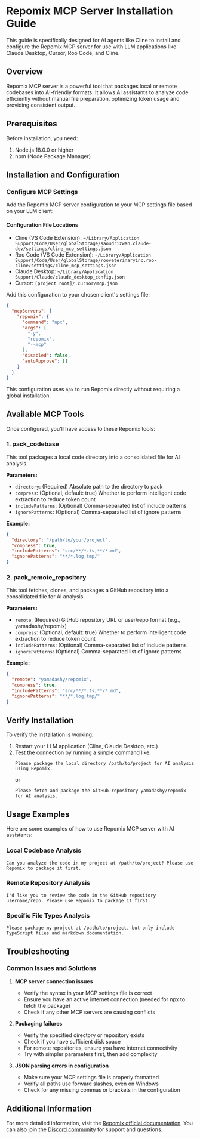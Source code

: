 # Repomix MCP Server Installation Guide

This guide is specifically designed for AI agents like Cline to install and configure the Repomix MCP server for use with LLM applications like Claude Desktop, Cursor, Roo Code, and Cline.

## Overview

Repomix MCP server is a powerful tool that packages local or remote codebases into AI-friendly formats. It allows AI assistants to analyze code efficiently without manual file preparation, optimizing token usage and providing consistent output.

## Prerequisites

Before installation, you need:

1. Node.js 18.0.0 or higher
2. npm (Node Package Manager)

## Installation and Configuration

### Configure MCP Settings

Add the Repomix MCP server configuration to your MCP settings file based on your LLM client:

#### Configuration File Locations

- Cline (VS Code Extension): `~/Library/Application Support/Code/User/globalStorage/saoudrizwan.claude-dev/settings/cline_mcp_settings.json`
- Roo Code (VS Code Extension): `~/Library/Application Support/Code/User/globalStorage/rooveterinaryinc.roo-cline/settings/cline_mcp_settings.json`
- Claude Desktop: `~/Library/Application Support/Claude/claude_desktop_config.json`
- Cursor: `[project root]/.cursor/mcp.json`

Add this configuration to your chosen client's settings file:

```json
{
  "mcpServers": {
    "repomix": {
      "command": "npx",
      "args": [
        "-y",
        "repomix",
        "--mcp"
      ],
      "disabled": false,
      "autoApprove": []
    }
  }
}
```

This configuration uses `npx` to run Repomix directly without requiring a global installation.

## Available MCP Tools

Once configured, you'll have access to these Repomix tools:

### 1. pack_codebase

This tool packages a local code directory into a consolidated file for AI analysis.

**Parameters:**
- `directory`: (Required) Absolute path to the directory to pack
- `compress`: (Optional, default: true) Whether to perform intelligent code extraction to reduce token count
- `includePatterns`: (Optional) Comma-separated list of include patterns
- `ignorePatterns`: (Optional) Comma-separated list of ignore patterns

**Example:**
```json
{
  "directory": "/path/to/your/project",
  "compress": true,
  "includePatterns": "src/**/*.ts,**/*.md",
  "ignorePatterns": "**/*.log,tmp/"
}
```

### 2. pack_remote_repository

This tool fetches, clones, and packages a GitHub repository into a consolidated file for AI analysis.

**Parameters:**
- `remote`: (Required) GitHub repository URL or user/repo format (e.g., yamadashy/repomix)
- `compress`: (Optional, default: true) Whether to perform intelligent code extraction to reduce token count
- `includePatterns`: (Optional) Comma-separated list of include patterns
- `ignorePatterns`: (Optional) Comma-separated list of ignore patterns

**Example:**
```json
{
  "remote": "yamadashy/repomix",
  "compress": true,
  "includePatterns": "src/**/*.ts,**/*.md",
  "ignorePatterns": "**/*.log,tmp/"
}
```

## Verify Installation

To verify the installation is working:

1. Restart your LLM application (Cline, Claude Desktop, etc.)
2. Test the connection by running a simple command like:
   ```
   Please package the local directory /path/to/project for AI analysis using Repomix.
   ```
   or
   ```
   Please fetch and package the GitHub repository yamadashy/repomix for AI analysis.
   ```

## Usage Examples

Here are some examples of how to use Repomix MCP server with AI assistants:

### Local Codebase Analysis

```
Can you analyze the code in my project at /path/to/project? Please use Repomix to package it first.
```

### Remote Repository Analysis

```
I'd like you to review the code in the GitHub repository username/repo. Please use Repomix to package it first.
```

### Specific File Types Analysis

```
Please package my project at /path/to/project, but only include TypeScript files and markdown documentation.
```

## Troubleshooting

### Common Issues and Solutions

1. **MCP server connection issues**
   - Verify the syntax in your MCP settings file is correct
   - Ensure you have an active internet connection (needed for npx to fetch the package)
   - Check if any other MCP servers are causing conflicts

2. **Packaging failures**
   - Verify the specified directory or repository exists
   - Check if you have sufficient disk space
   - For remote repositories, ensure you have internet connectivity
   - Try with simpler parameters first, then add complexity

3. **JSON parsing errors in configuration**
   - Make sure your MCP settings file is properly formatted
   - Verify all paths use forward slashes, even on Windows
   - Check for any missing commas or brackets in the configuration

## Additional Information

For more detailed information, visit the [Repomix official documentation](https://repomix.com). You can also join the [Discord community](https://discord.gg/wNYzTwZFku) for support and questions.
